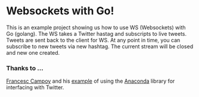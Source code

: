 # Websockets with Go!

This is an example project showing us how to use WS (Websockets) with Go (golang). The WS takes a Twitter hastag and subscripts to live tweets. Tweets are sent back to the client for WS. At any point in time, you can subscribe to new tweets via new hashtag. The current stream will be closed and new one created.

### Thanks to ...
[Francesc Campoy](https://github.com/campoy) and his [example](https://github.com/campoy/justforfunc/tree/master/14-twitterbot) of using the [Anaconda](https://github.com/ChimeraCoder/anaconda) library for interfacing with Twitter.